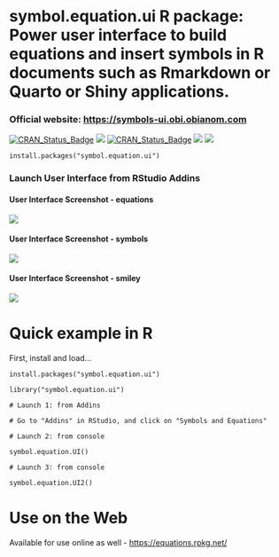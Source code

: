# symbol.equation.ui R package: Power user interface to build equations and insert symbols in R documents such as Rmarkdown or Quarto or Shiny applications.

### Official website: https://symbols-ui.obi.obianom.com

[![CRAN\_Status\_Badge](https://img.shields.io/badge/rPkgNet-published-orange)](https://rnetwork.obi.obianom.com/package/symbol.equation.ui) <img src="https://rpkg.net/pub-age/symbol.equation.ui"> [![CRAN\_Status\_Badge](https://www.r-pkg.org/badges/version/symbol.equation.ui)](https://cran.r-project.org/package=symbol.equation.ui) [![](https://cranlogs.r-pkg.org/badges/symbol.equation.ui)](https://cran.r-project.org/package=symbol.equation.ui) [![](https://cranlogs.r-pkg.org/badges/grand-total/symbol.equation.ui)](https://cran.r-project.org/package=symbol.equation.ui)

```
install.packages("symbol.equation.ui")
```

### Launch User Interface from RStudio Addins

#### User Interface Screenshot - equations

![](https://symbols-ui.obi.obianom.com/assets/equationrpkg1.png)


#### User Interface Screenshot - symbols

![](https://symbols-ui.obi.obianom.com/assets/equationrpkg2.png)

#### User Interface Screenshot - smiley

![](https://symbols-ui.obi.obianom.com/assets/equationrpkg3.png)



# Quick example in R 

First, install and load...

```
install.packages("symbol.equation.ui")

library("symbol.equation.ui")

# Launch 1: from Addins

# Go to "Addins" in RStudio, and click on "Symbols and Equations"

# Launch 2: from console

symbol.equation.UI()

# Launch 3: from console

symbol.equation.UI2()

```


# Use on the Web

Available for use online as well  - https://equations.rpkg.net/
